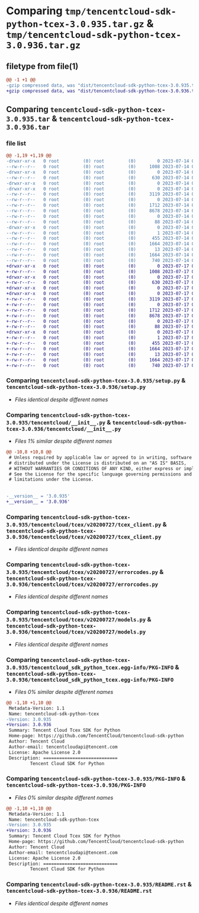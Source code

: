 # Comparing `tmp/tencentcloud-sdk-python-tcex-3.0.935.tar.gz` & `tmp/tencentcloud-sdk-python-tcex-3.0.936.tar.gz`

## filetype from file(1)

```diff
@@ -1 +1 @@
-gzip compressed data, was "dist/tencentcloud-sdk-python-tcex-3.0.935.tar", last modified: Fri Jul 14 00:39:06 2023, max compression
+gzip compressed data, was "dist/tencentcloud-sdk-python-tcex-3.0.936.tar", last modified: Mon Jul 17 00:35:46 2023, max compression
```

## Comparing `tencentcloud-sdk-python-tcex-3.0.935.tar` & `tencentcloud-sdk-python-tcex-3.0.936.tar`

### file list

```diff
@@ -1,19 +1,19 @@
-drwxr-xr-x   0 root         (0) root         (0)        0 2023-07-14 00:39:06.000000 tencentcloud-sdk-python-tcex-3.0.935/
--rw-r--r--   0 root         (0) root         (0)     1008 2023-07-14 00:39:06.000000 tencentcloud-sdk-python-tcex-3.0.935/setup.py
-drwxr-xr-x   0 root         (0) root         (0)        0 2023-07-14 00:39:06.000000 tencentcloud-sdk-python-tcex-3.0.935/tencentcloud/
--rw-r--r--   0 root         (0) root         (0)      630 2023-07-14 00:39:06.000000 tencentcloud-sdk-python-tcex-3.0.935/tencentcloud/__init__.py
-drwxr-xr-x   0 root         (0) root         (0)        0 2023-07-14 00:39:06.000000 tencentcloud-sdk-python-tcex-3.0.935/tencentcloud/tcex/
-drwxr-xr-x   0 root         (0) root         (0)        0 2023-07-14 00:39:06.000000 tencentcloud-sdk-python-tcex-3.0.935/tencentcloud/tcex/v20200727/
--rw-r--r--   0 root         (0) root         (0)     3119 2023-07-14 00:39:06.000000 tencentcloud-sdk-python-tcex-3.0.935/tencentcloud/tcex/v20200727/tcex_client.py
--rw-r--r--   0 root         (0) root         (0)        0 2023-07-14 00:39:06.000000 tencentcloud-sdk-python-tcex-3.0.935/tencentcloud/tcex/v20200727/__init__.py
--rw-r--r--   0 root         (0) root         (0)     1712 2023-07-14 00:39:06.000000 tencentcloud-sdk-python-tcex-3.0.935/tencentcloud/tcex/v20200727/errorcodes.py
--rw-r--r--   0 root         (0) root         (0)     8678 2023-07-14 00:39:06.000000 tencentcloud-sdk-python-tcex-3.0.935/tencentcloud/tcex/v20200727/models.py
--rw-r--r--   0 root         (0) root         (0)        0 2023-07-14 00:39:06.000000 tencentcloud-sdk-python-tcex-3.0.935/tencentcloud/tcex/__init__.py
--rw-r--r--   0 root         (0) root         (0)       88 2023-07-14 00:39:06.000000 tencentcloud-sdk-python-tcex-3.0.935/setup.cfg
-drwxr-xr-x   0 root         (0) root         (0)        0 2023-07-14 00:39:06.000000 tencentcloud-sdk-python-tcex-3.0.935/tencentcloud_sdk_python_tcex.egg-info/
--rw-r--r--   0 root         (0) root         (0)        1 2023-07-14 00:39:06.000000 tencentcloud-sdk-python-tcex-3.0.935/tencentcloud_sdk_python_tcex.egg-info/dependency_links.txt
--rw-r--r--   0 root         (0) root         (0)      455 2023-07-14 00:39:06.000000 tencentcloud-sdk-python-tcex-3.0.935/tencentcloud_sdk_python_tcex.egg-info/SOURCES.txt
--rw-r--r--   0 root         (0) root         (0)     1664 2023-07-14 00:39:06.000000 tencentcloud-sdk-python-tcex-3.0.935/tencentcloud_sdk_python_tcex.egg-info/PKG-INFO
--rw-r--r--   0 root         (0) root         (0)       13 2023-07-14 00:39:06.000000 tencentcloud-sdk-python-tcex-3.0.935/tencentcloud_sdk_python_tcex.egg-info/top_level.txt
--rw-r--r--   0 root         (0) root         (0)     1664 2023-07-14 00:39:06.000000 tencentcloud-sdk-python-tcex-3.0.935/PKG-INFO
--rw-r--r--   0 root         (0) root         (0)      740 2023-07-14 00:39:06.000000 tencentcloud-sdk-python-tcex-3.0.935/README.rst
+drwxr-xr-x   0 root         (0) root         (0)        0 2023-07-17 00:35:46.000000 tencentcloud-sdk-python-tcex-3.0.936/
+-rw-r--r--   0 root         (0) root         (0)     1008 2023-07-17 00:35:46.000000 tencentcloud-sdk-python-tcex-3.0.936/setup.py
+drwxr-xr-x   0 root         (0) root         (0)        0 2023-07-17 00:35:46.000000 tencentcloud-sdk-python-tcex-3.0.936/tencentcloud/
+-rw-r--r--   0 root         (0) root         (0)      630 2023-07-17 00:35:46.000000 tencentcloud-sdk-python-tcex-3.0.936/tencentcloud/__init__.py
+drwxr-xr-x   0 root         (0) root         (0)        0 2023-07-17 00:35:46.000000 tencentcloud-sdk-python-tcex-3.0.936/tencentcloud/tcex/
+drwxr-xr-x   0 root         (0) root         (0)        0 2023-07-17 00:35:46.000000 tencentcloud-sdk-python-tcex-3.0.936/tencentcloud/tcex/v20200727/
+-rw-r--r--   0 root         (0) root         (0)     3119 2023-07-17 00:35:46.000000 tencentcloud-sdk-python-tcex-3.0.936/tencentcloud/tcex/v20200727/tcex_client.py
+-rw-r--r--   0 root         (0) root         (0)        0 2023-07-17 00:35:46.000000 tencentcloud-sdk-python-tcex-3.0.936/tencentcloud/tcex/v20200727/__init__.py
+-rw-r--r--   0 root         (0) root         (0)     1712 2023-07-17 00:35:46.000000 tencentcloud-sdk-python-tcex-3.0.936/tencentcloud/tcex/v20200727/errorcodes.py
+-rw-r--r--   0 root         (0) root         (0)     8678 2023-07-17 00:35:46.000000 tencentcloud-sdk-python-tcex-3.0.936/tencentcloud/tcex/v20200727/models.py
+-rw-r--r--   0 root         (0) root         (0)        0 2023-07-17 00:35:46.000000 tencentcloud-sdk-python-tcex-3.0.936/tencentcloud/tcex/__init__.py
+-rw-r--r--   0 root         (0) root         (0)       88 2023-07-17 00:35:46.000000 tencentcloud-sdk-python-tcex-3.0.936/setup.cfg
+drwxr-xr-x   0 root         (0) root         (0)        0 2023-07-17 00:35:46.000000 tencentcloud-sdk-python-tcex-3.0.936/tencentcloud_sdk_python_tcex.egg-info/
+-rw-r--r--   0 root         (0) root         (0)        1 2023-07-17 00:35:46.000000 tencentcloud-sdk-python-tcex-3.0.936/tencentcloud_sdk_python_tcex.egg-info/dependency_links.txt
+-rw-r--r--   0 root         (0) root         (0)      455 2023-07-17 00:35:46.000000 tencentcloud-sdk-python-tcex-3.0.936/tencentcloud_sdk_python_tcex.egg-info/SOURCES.txt
+-rw-r--r--   0 root         (0) root         (0)     1664 2023-07-17 00:35:46.000000 tencentcloud-sdk-python-tcex-3.0.936/tencentcloud_sdk_python_tcex.egg-info/PKG-INFO
+-rw-r--r--   0 root         (0) root         (0)       13 2023-07-17 00:35:46.000000 tencentcloud-sdk-python-tcex-3.0.936/tencentcloud_sdk_python_tcex.egg-info/top_level.txt
+-rw-r--r--   0 root         (0) root         (0)     1664 2023-07-17 00:35:46.000000 tencentcloud-sdk-python-tcex-3.0.936/PKG-INFO
+-rw-r--r--   0 root         (0) root         (0)      740 2023-07-17 00:35:46.000000 tencentcloud-sdk-python-tcex-3.0.936/README.rst
```

### Comparing `tencentcloud-sdk-python-tcex-3.0.935/setup.py` & `tencentcloud-sdk-python-tcex-3.0.936/setup.py`

 * *Files identical despite different names*

### Comparing `tencentcloud-sdk-python-tcex-3.0.935/tencentcloud/__init__.py` & `tencentcloud-sdk-python-tcex-3.0.936/tencentcloud/__init__.py`

 * *Files 1% similar despite different names*

```diff
@@ -10,8 +10,8 @@
 # Unless required by applicable law or agreed to in writing, software
 # distributed under the License is distributed on an "AS IS" BASIS,
 # WITHOUT WARRANTIES OR CONDITIONS OF ANY KIND, either express or implied.
 # See the License for the specific language governing permissions and
 # limitations under the License.
 
 
-__version__ = '3.0.935'
+__version__ = '3.0.936'
```

### Comparing `tencentcloud-sdk-python-tcex-3.0.935/tencentcloud/tcex/v20200727/tcex_client.py` & `tencentcloud-sdk-python-tcex-3.0.936/tencentcloud/tcex/v20200727/tcex_client.py`

 * *Files identical despite different names*

### Comparing `tencentcloud-sdk-python-tcex-3.0.935/tencentcloud/tcex/v20200727/errorcodes.py` & `tencentcloud-sdk-python-tcex-3.0.936/tencentcloud/tcex/v20200727/errorcodes.py`

 * *Files identical despite different names*

### Comparing `tencentcloud-sdk-python-tcex-3.0.935/tencentcloud/tcex/v20200727/models.py` & `tencentcloud-sdk-python-tcex-3.0.936/tencentcloud/tcex/v20200727/models.py`

 * *Files identical despite different names*

### Comparing `tencentcloud-sdk-python-tcex-3.0.935/tencentcloud_sdk_python_tcex.egg-info/PKG-INFO` & `tencentcloud-sdk-python-tcex-3.0.936/tencentcloud_sdk_python_tcex.egg-info/PKG-INFO`

 * *Files 0% similar despite different names*

```diff
@@ -1,10 +1,10 @@
 Metadata-Version: 1.1
 Name: tencentcloud-sdk-python-tcex
-Version: 3.0.935
+Version: 3.0.936
 Summary: Tencent Cloud Tcex SDK for Python
 Home-page: https://github.com/TencentCloud/tencentcloud-sdk-python
 Author: Tencent Cloud
 Author-email: tencentcloudapi@tencent.com
 License: Apache License 2.0
 Description: ============================
         Tencent Cloud SDK for Python
```

### Comparing `tencentcloud-sdk-python-tcex-3.0.935/PKG-INFO` & `tencentcloud-sdk-python-tcex-3.0.936/PKG-INFO`

 * *Files 0% similar despite different names*

```diff
@@ -1,10 +1,10 @@
 Metadata-Version: 1.1
 Name: tencentcloud-sdk-python-tcex
-Version: 3.0.935
+Version: 3.0.936
 Summary: Tencent Cloud Tcex SDK for Python
 Home-page: https://github.com/TencentCloud/tencentcloud-sdk-python
 Author: Tencent Cloud
 Author-email: tencentcloudapi@tencent.com
 License: Apache License 2.0
 Description: ============================
         Tencent Cloud SDK for Python
```

### Comparing `tencentcloud-sdk-python-tcex-3.0.935/README.rst` & `tencentcloud-sdk-python-tcex-3.0.936/README.rst`

 * *Files identical despite different names*

